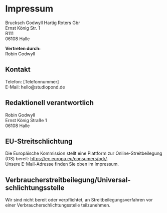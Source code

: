 
<h1>Impressum</h1>

<p>Brucksch Godwyll Hartig Roters Gbr<br />
Ernst K&ouml;nig Str. 1<br />
R111<br />
06108 Halle</p>

<p><strong>Vertreten durch:</strong><br />
Robin Godwyll</p>

<h2>Kontakt</h2>
<p>Telefon: &#91;Telefonnummer&#93;<br />
E-Mail: hello@studiopond.de</p>

<h2>Redaktionell verantwortlich</h2>
<p>Robin Godwyll <br />
Ernst K&ouml;nig Stra&szlig;e 1<br />
06108 Halle</p>

<h2>EU-Streitschlichtung</h2>
<p>Die Europ&auml;ische Kommission stellt eine Plattform zur Online-Streitbeilegung (OS) bereit: <a href="https://ec.europa.eu/consumers/odr/" target="_blank" rel="noopener noreferrer">https://ec.europa.eu/consumers/odr/</a>.<br /> Unsere E-Mail-Adresse finden Sie oben im Impressum.</p>

<h2>Verbraucher&shy;streit&shy;beilegung/Universal&shy;schlichtungs&shy;stelle</h2>
<p>Wir sind nicht bereit oder verpflichtet, an Streitbeilegungsverfahren vor einer Verbraucherschlichtungsstelle teilzunehmen.</p>
